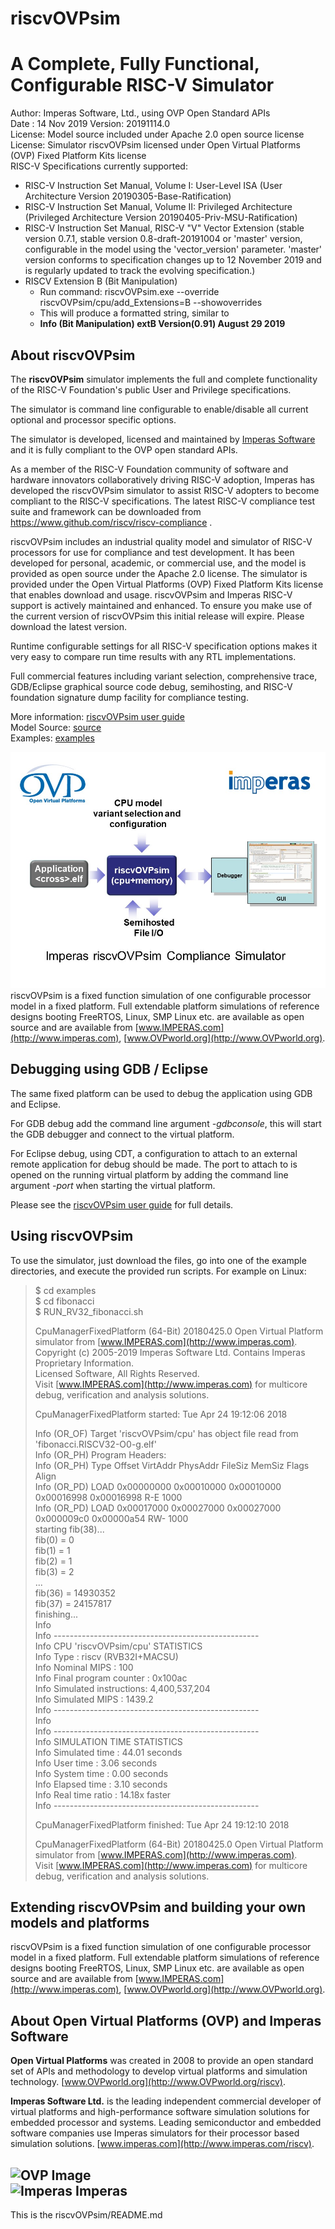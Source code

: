 riscvOVPsim
===
A Complete, Fully Functional, Configurable RISC-V Simulator
===

Author: Imperas Software, Ltd., using OVP Open Standard APIs  
Date   : 14 Nov 2019 
Version: 20191114.0  
License: Model source included under Apache 2.0 open source license  
License: Simulator riscvOVPsim licensed under Open Virtual Platforms (OVP) Fixed Platform Kits license  
RISC-V Specifications currently supported:
- RISC-V Instruction Set Manual, Volume I: User-Level ISA (User Architecture Version 20190305-Base-Ratification)
- RISC-V Instruction Set Manual, Volume II: Privileged Architecture (Privileged Architecture Version 20190405-Priv-MSU-Ratification)
- RISC-V Instruction Set Manual, RISC-V "V" Vector Extension (stable version 0.7.1, stable version 0.8-draft-20191004 or 'master' version, configurable in the model using the 'vector_version' parameter. 'master' version conforms to specification changes up to 12 November 2019 and is regularly updated to track the evolving specification.)
- RISCV Extension B (Bit Manipulation)
  - Run command: riscvOVPsim.exe --override riscvOVPsim/cpu/add_Extensions=B --showoverrides 
  - This will produce a formatted string, similar to
  - **Info (Bit Manipulation) extB Version(0.91) August 29 2019**
  
About riscvOVPsim
---
The **riscvOVPsim** simulator implements the full and complete functionality of the RISC-V Foundation's public User and Privilege specifications.  

The simulator is command line configurable to enable/disable all current optional and processor specific options. 

The simulator is developed, licensed and maintained by [Imperas Software](http://www.imperas.com/riscv) and it is fully compliant to the OVP open standard APIs. 

As a member of the RISC-V Foundation community of software and hardware innovators collaboratively driving RISC-V adoption, Imperas has developed the riscvOVPsim simulator to assist RISC-V adopters to become compliant to the RISC-V specifications. The latest RISC-V compliance test suite and framework can be downloaded from https://www.github.com/riscv/riscv-compliance . 

riscvOVPsim includes an industrial quality model and simulator of RISC-V processors for use for compliance and test development. It has been developed for personal, academic, or commercial use, and the model is provided as open source under the Apache 2.0 license. The simulator is provided under the  Open Virtual Platforms (OVP) Fixed Platform Kits license that enables download and usage. riscvOVPsim and Imperas RISC-V support is actively maintained and enhanced. To ensure you make use of the current version of riscvOVPsim this initial release will expire. Please download the latest version.

Runtime configurable settings for all RISC-V specification options makes it very easy to compare run time results with any RTL implementations.

Full commercial features including variant selection, comprehensive trace, GDB/Eclipse graphical source code debug, semihosting, and RISC-V foundation signature dump facility for compliance testing.

More information: [riscvOVPsim user guide](doc/riscvOVPsim_User_Guide.pdf)  
Model Source: [source](source)  
Examples: [examples](examples)  

![](riscvOVPsim.jpg)  
riscvOVPsim is a fixed function simulation of one configurable processor model in a fixed platform. Full extendable platform simulations of reference designs booting FreeRTOS, Linux, SMP Linux etc. are available as open source and are available from [www.IMPERAS.com](http://www.imperas.com), [www.OVPworld.org](http://www.OVPworld.org).  


Debugging using GDB / Eclipse
---
The same fixed platform can be used to debug the application using GDB and Eclipse.

For GDB debug add the command line argument _-gdbconsole_, this will start the GDB debugger and connect to the virtual platform.

For Eclipse debug, using CDT, a configuration to attach to an external remote application for debug should be made. The port to attach to is opened on the running virtual platform by adding the command line argument _-port <port number>_ when starting the virtual platform. 

Please see the [riscvOVPsim user guide](doc/riscvOVPsim_User_Guide.pdf) for full details.

Using riscvOVPsim
---
To use the simulator, just download the files, go into one of the example directories, and execute the provided run scripts.
For example on Linux:  

> $ cd examples  
> $ cd fibonacci  
> $ RUN_RV32_fibonacci.sh  
> 
> CpuManagerFixedPlatform (64-Bit) 20180425.0 Open Virtual Platform simulator from [www.IMPERAS.com](http://www.imperas.com).  
> Copyright (c) 2005-2019 Imperas Software Ltd.  Contains Imperas Proprietary Information.  
> Licensed Software, All Rights Reserved.  
> Visit [www.IMPERAS.com](http://www.imperas.com) for multicore debug, verification and analysis solutions.  
>   
> CpuManagerFixedPlatform started: Tue Apr 24 19:12:06 2018  
>   
> Info (OR_OF) Target 'riscvOVPsim/cpu' has object file read from 'fibonacci.RISCV32-O0-g.elf'  
> Info (OR_PH) Program Headers:  
> Info (OR_PH) Type           Offset     VirtAddr   PhysAddr   FileSiz    MemSiz     Flags Align  
> Info (OR_PD) LOAD           0x00000000 0x00010000 0x00010000 0x00016998 0x00016998 R-E   1000  
> Info (OR_PD) LOAD           0x00017000 0x00027000 0x00027000 0x000009c0 0x00000a54 RW-   1000  
> starting fib(38)...  
> fib(0) = 0  
> fib(1) = 1  
> fib(2) = 1  
> fib(3) = 2  
> ...  
> fib(36) = 14930352  
> fib(37) = 24157817  
> finishing...  
> Info   
> Info ---------------------------------------------------  
> Info CPU 'riscvOVPsim/cpu' STATISTICS  
> Info   Type                  : riscv (RVB32I+MACSU)  
> Info   Nominal MIPS          : 100  
> Info   Final program counter : 0x100ac  
> Info   Simulated instructions: 4,400,537,204  
> Info   Simulated MIPS        : 1439.2  
> Info ---------------------------------------------------  
> Info   
> Info ---------------------------------------------------  
> Info SIMULATION TIME STATISTICS  
> Info   Simulated time        : 44.01 seconds  
> Info   User time             : 3.06 seconds  
> Info   System time           : 0.00 seconds  
> Info   Elapsed time          : 3.10 seconds  
> Info   Real time ratio       : 14.18x faster  
> Info ---------------------------------------------------  
>   
> CpuManagerFixedPlatform finished: Tue Apr 24 19:12:10 2018  
>   
> CpuManagerFixedPlatform (64-Bit) 20180425.0 Open Virtual Platform simulator from [www.IMPERAS.com](http://www.imperas.com).  
> Visit [www.IMPERAS.com](http://www.imperas.com) for multicore debug, verification and analysis solutions.  
  
Extending riscvOVPsim and building your own models and platforms
---
riscvOVPsim is a fixed function simulation of one configurable processor model in a fixed platform. Full extendable platform simulations of reference designs booting FreeRTOS, Linux, SMP Linux etc. are available as open source and are available from [www.IMPERAS.com](http://www.imperas.com), [www.OVPworld.org](http://www.OVPworld.org).  


About Open Virtual Platforms (OVP) and Imperas Software
---
**Open Virtual Platforms** was created in 2008 to provide an open standard set of APIs and methodology to develop virtual platforms and simulation technology. 
[www.OVPworld.org](http://www.OVPworld.org/riscv).

**Imperas Software Ltd.** is the leading independent commercial developer of virtual platforms and high-performance software simulation solutions for embedded processor and systems. Leading semiconductor and embedded software companies use Imperas simulators for their processor based simulation solutions.
[www.imperas.com](http://www.imperas.com/riscv).

![OVP Image ](http://www.imperas.com/sites/default/files/partner-logos/ovp_0.jpg)  
![Imperas Imperas](http://www.imperas.com/sites/all/themes/tophit/logo.png)  
---


This is the riscvOVPsim/README.md  
